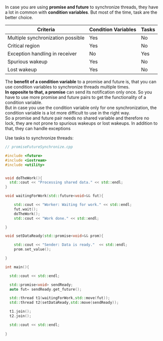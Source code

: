 In case you are using **promise and future** to synchronize threads, they have a lot in common with **condition variables**. But most of the time, task are the better choice.


|Criteria | Condition Variables | Tasks
|---|---|---|
|Multiple synchronization possible| Yes | No |
|Critical region | Yes | No |
|Exception handling in receiver | No | Yes |
|Spurious wakeup| Yes | No |
|Lost wakeup | Yes | No|

The **benefit of a condition variable** to a promise and future is, that you can use condition variables to synchronize threads multiple times.\
**In opposite to that, a promise** can send its notification only once. So you have to use more promise and future pairs to get the functionality of a condition variable.\
But in case you use the condition variable only for one synchronization, the condition variable is a lot more difficult to use in the right way.\
So a promise and future pair needs no shared variable and therefore no lock, they are not prone to spurious wakeups or lost wakeups. In addition to that, they can handle exceptions

Use tasks to synchronize threads:
```C++
// promiseFutureSynchronize.cpp

#include <future>
#include <iostream>
#include <utility>


void doTheWork(){
  std::cout << "Processing shared data." << std::endl;
}

void waitingForWork(std::future<void>&& fut){

    std::cout << "Worker: Waiting for work." << std::endl;
    fut.wait();
    doTheWork();
    std::cout << "Work done." << std::endl;

}

void setDataReady(std::promise<void>&& prom){

    std::cout << "Sender: Data is ready."  << std::endl;
    prom.set_value();

}

int main(){

  std::cout << std::endl;

  std::promise<void> sendReady;
  auto fut= sendReady.get_future();

  std::thread t1(waitingForWork,std::move(fut));
  std::thread t2(setDataReady,std::move(sendReady));

  t1.join();
  t2.join();

  std::cout << std::endl;
  
}
```
